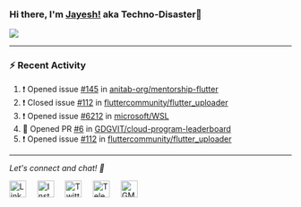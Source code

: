 ### Hi there, I'm [Jayesh!](https://technodisaster.wtf) aka Techno-Disaster👋

<a href="https://github.com/anuraghazra/github-readme-stats">
  <img align="center" src="https://github-readme-stats.vercel.app/api?username=Techno-Disaster&show_icons=true&include_all_commits=true&theme=default&count_private=true" />
</a>

---

### :zap: Recent Activity

<!--START_SECTION:activity-->
1. ❗️ Opened issue [#145](https://github.com//anitab-org/mentorship-flutter/issues/145) in [anitab-org/mentorship-flutter](https://github.com//anitab-org/mentorship-flutter)
2. ❗️ Closed issue [#112](https://github.com//fluttercommunity/flutter_uploader/issues/112) in [fluttercommunity/flutter_uploader](https://github.com//fluttercommunity/flutter_uploader)
3. ❗️ Opened issue [#6212](https://github.com//microsoft/WSL/issues/6212) in [microsoft/WSL](https://github.com//microsoft/WSL)
4. 💪 Opened PR [#6](https://github.com//GDGVIT/cloud-program-leaderboard/pull/6) in [GDGVIT/cloud-program-leaderboard](https://github.com//GDGVIT/cloud-program-leaderboard)
5. ❗️ Opened issue [#112](https://github.com//fluttercommunity/flutter_uploader/issues/112) in [fluttercommunity/flutter_uploader](https://github.com//fluttercommunity/flutter_uploader)
<!--END_SECTION:activity-->






---

<i> Let's connect and chat! :incoming_envelope: </i>

<a href="https://www.linkedin.com/in/techno_disaster"><img src="https://cdn.jsdelivr.net/npm/simple-icons@v3/icons/linkedin.svg" width="30px" alt="LinkedIn"></a> &nbsp; &nbsp;
<a href="https://instagram.com/techno_disaster"><img src="https://cdn.jsdelivr.net/npm/simple-icons@v3/icons/instagram.svg" width="30px" alt="Instagram"></a> &nbsp; &nbsp;
<a href="https://twitter.com/techno_disaster"><img src="https://cdn.jsdelivr.net/npm/simple-icons@v3/icons/twitter.svg" width="30px" alt="Twitter"></a> &nbsp; &nbsp;
<a href="https://t.me/techno_disaster"><img src="https://cdn.jsdelivr.net/npm/simple-icons@v3/icons/telegram.svg" width="30px" alt="Telegram"></a> &nbsp; &nbsp;
<a href="mailto:nirvejayesh@gmail.com"><img src="https://cdn.jsdelivr.net/npm/simple-icons@v3/icons/gmail.svg" width="30px" alt="GMail"></a> &nbsp; &nbsp;
